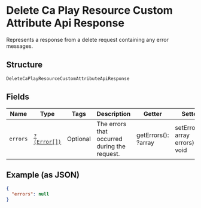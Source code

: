 
# Delete Ca Play Resource Custom Attribute Api Response

Represents a response from a delete request containing any error messages.

## Structure

`DeleteCaPlayResourceCustomAttributeApiResponse`

## Fields

| Name | Type | Tags | Description | Getter | Setter |
|  --- | --- | --- | --- | --- | --- |
| `errors` | [`?(Error[])`](../../doc/models/error.md) | Optional | The errors that occurred during the request. | getErrors(): ?array | setErrors(?array errors): void |

## Example (as JSON)

```json
{
  "errors": null
}
```

